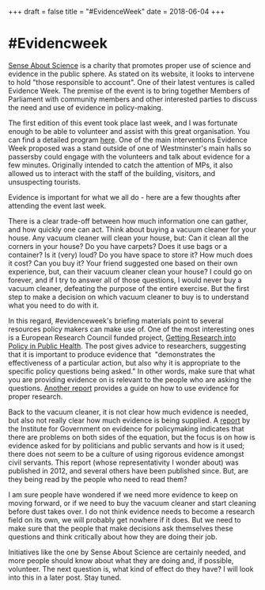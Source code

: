 +++
draft = false
title = "#EvidenceWeek"
date = 2018-06-04
+++


#Evidencweek
================================================

[Sense About Science](http://senseaboutscience.org/) is a charity that promotes proper use of science and evidence in the public sphere. As stated on its website, it looks to intervene to hold "those responsible to account". One of their latest ventures is called Evidence Week. The premise of the event is to bring together Members of Parliament with community members and other interested parties to discuss the need and use of evidence in policy-making.

The first edition of this event took place last week, and I was fortunate enough to be able to volunteer and assist with this great organisation. You can find a detailed program [here](http://senseaboutscience.org/activities/evidence-week-programme/). One of the main interventions Evidence Week proposed was a stand outside of one of Westminster's main halls so passersby could engage with the volunteers and talk about evidence for a few minutes. Originally intended to catch the attention of MPs, it also allowed us to interact with the staff of the building, visitors, and unsuspecting tourists.

Evidence is important for what we all do - here are a few thoughts after attending the event last week.

There is a clear trade-off between how much information one can gather, and how quickly one can act. Think about buying a vacuum cleaner for your house. Any vacuum cleaner will clean your house, but: Can it clean all the corners in your house? Do you have carpets? Does it use bags or a container? Is it (very) loud? Do you have space to store it? How much does it cost? Can you buy it? Your friend suggested one based on their own experience, but, can their vacuum cleaner clean your house? I could go on forever, and if I try to answer all of those questions, I would never buy a vacuum cleaner, defeating the purpose of the entire exercise. But the first step to make a decision on which vacuum cleaner to buy is to understand what you need to do with it.

In this regard, #evidenceweek's briefing materials point to several resources policy makers can make use of. One of the most interesting ones is a European Research Council funded project, [Getting Research into Policy in Public Health](http://bit.ly/GoodEvidence). The post gives advice to researchers, suggesting that it is important to produce evidence that  "demonstrates the effectiveness of a particular action, but also why it is appropriate to the specific policy questions being asked." In other words, make sure that what you are providing evidence on is relevant to the people who are asking the questions. [Another report](https://www.alliance4usefulevidence.org/publication/using-research-evidence-a-practice-guide-january-2016/) provides a guide on how to use evidence for proper research.

Back to the vacuum cleaner, it is not clear how much evidence is needed, but also not really clear how much evidence is being supplied. A [report](https://www.instituteforgovernment.org.uk/sites/default/files/publications/evidence%20and%20evaluation%20in%20template_final_0.pdf) by the Institute for Government on evidence for policymaking indicates that there are problems on both sides of the equation, but the focus is on how is evidence asked for by politicians and public servants and how is it used; there does not seem to be a culture of using rigorous evidence amongst civil servants. This report (whose representativity I wonder about) was published in 2012, and several others have been published since. But, are they being read by the people who need to read them?

I am sure people have wondered if we need more evidence to keep on moving forward, or if we need to buy the vacuum cleaner and start cleaning before dust takes over. I do not think evidence needs to become a research field on its own, we will probably get nowhere if it does. But we need to make sure that the people that make decisions ask themselves these questions and think critically about how they are doing their job.

Initiatives like the one by Sense About Science are certainly needed, and more people should know about what they are doing and, if possible, volunteer. The next question is, what kind of effect do they have? I will look into this in a later post. Stay tuned.